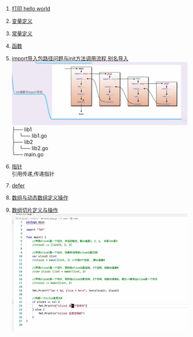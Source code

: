 1. [打印 hello world ](./hello/hello.go)   
2. [变量定义](./variable/variable.go)  
3. [常量定义](./const/const.go)  
4. [函数](./func/func.go)  
5. [import导入包路径问题与init方法调用流程,别名导入](./import/main.go)  
    ![img.png](img.png)  
    ├── lib1  
    │   └── lib1.go  
    ├── lib2  
    │   └── lib2.go  
    └── main.go  

6. [指针](./pointer/pointer.go)  
引用传递,传递指针  
7. [defer](./defer/defer.go)  
8. [数组与动态数组定义操作](./array_slice/array_slice.go)
9. [数组切片定义与操作](slice/slice.go)
      ![img_1.png](img_1.png)